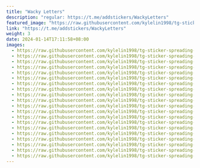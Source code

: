```yaml
---
title: "Wacky Letters"
description: "regular: https://t.me/addstickers/WackyLetters"
featured_image: "https://raw.githubusercontent.com/kylelin1998/tg-sticker-spreading-worldwide-images/main/img/752eee40-4a13-4938-a154-2062d8b1fce9.jpg"
link: "https://t.me/addstickers/WackyLetters"
weight: 3
date: 2024-01-14T17:11:58+08:00
images:
  - https://raw.githubusercontent.com/kylelin1998/tg-sticker-spreading-worldwide-images/main/img/752eee40-4a13-4938-a154-2062d8b1fce9.jpg
  - https://raw.githubusercontent.com/kylelin1998/tg-sticker-spreading-worldwide-images/main/img/d276f4fc-abce-41f0-8e13-a5dd2ffd69bb.jpg
  - https://raw.githubusercontent.com/kylelin1998/tg-sticker-spreading-worldwide-images/main/img/ef75953e-cbdb-49e9-a697-326a60afa3e8.jpg
  - https://raw.githubusercontent.com/kylelin1998/tg-sticker-spreading-worldwide-images/main/img/a5a76dc9-0e79-475f-bc43-a971eaf7098e.jpg
  - https://raw.githubusercontent.com/kylelin1998/tg-sticker-spreading-worldwide-images/main/img/554d3784-74d4-4a78-b8e3-b48763389ceb.jpg
  - https://raw.githubusercontent.com/kylelin1998/tg-sticker-spreading-worldwide-images/main/img/916a787a-fb86-4e69-948c-74b391d4b7f3.jpg
  - https://raw.githubusercontent.com/kylelin1998/tg-sticker-spreading-worldwide-images/main/img/f71eb529-4599-459c-ac29-59e4a259086a.jpg
  - https://raw.githubusercontent.com/kylelin1998/tg-sticker-spreading-worldwide-images/main/img/df18d7c6-6bbf-4eb6-a35d-218084b53498.jpg
  - https://raw.githubusercontent.com/kylelin1998/tg-sticker-spreading-worldwide-images/main/img/c5a25954-b11b-4580-9d4b-68810a270277.jpg
  - https://raw.githubusercontent.com/kylelin1998/tg-sticker-spreading-worldwide-images/main/img/842be2b4-fca4-4978-a96d-47beca1ffbd5.jpg
  - https://raw.githubusercontent.com/kylelin1998/tg-sticker-spreading-worldwide-images/main/img/9e27336a-585d-40c8-b9c5-b00373cbd30a.jpg
  - https://raw.githubusercontent.com/kylelin1998/tg-sticker-spreading-worldwide-images/main/img/6cdfe96c-aec8-4a85-afeb-ea80da7f4048.jpg
  - https://raw.githubusercontent.com/kylelin1998/tg-sticker-spreading-worldwide-images/main/img/34b9bc59-2acf-4799-a836-977f31ad4672.jpg
  - https://raw.githubusercontent.com/kylelin1998/tg-sticker-spreading-worldwide-images/main/img/6b8fa731-6b29-460e-b2ac-83a1af06098a.jpg
  - https://raw.githubusercontent.com/kylelin1998/tg-sticker-spreading-worldwide-images/main/img/5a457083-72bf-47ff-94f4-9e7abbef4556.jpg
  - https://raw.githubusercontent.com/kylelin1998/tg-sticker-spreading-worldwide-images/main/img/d813b09f-e7d1-45a1-9903-235cc027acc8.jpg
  - https://raw.githubusercontent.com/kylelin1998/tg-sticker-spreading-worldwide-images/main/img/a8c686d0-6dfe-4db7-b9c0-26bd43bc2e66.jpg
  - https://raw.githubusercontent.com/kylelin1998/tg-sticker-spreading-worldwide-images/main/img/f1c3dbdf-68e0-4bf6-a91a-718f3dde51c8.jpg
  - https://raw.githubusercontent.com/kylelin1998/tg-sticker-spreading-worldwide-images/main/img/7f33a5d3-c231-4ebb-bd7d-3e4c7ef7043a.jpg
  - https://raw.githubusercontent.com/kylelin1998/tg-sticker-spreading-worldwide-images/main/img/c0ac1dbf-7fcc-4520-8b06-202401a44578.jpg
---
```

